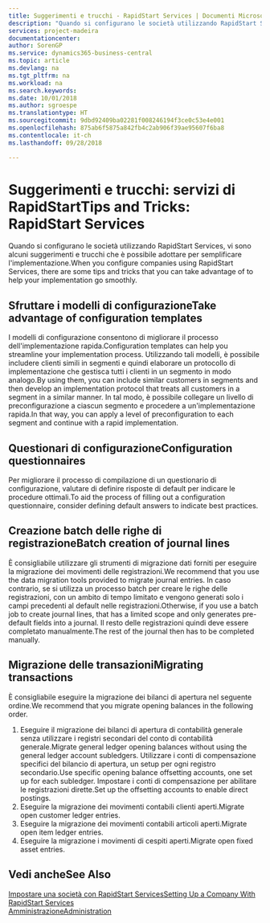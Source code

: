 ```yaml
---
title: Suggerimenti e trucchi - RapidStart Services | Documenti Microsoft
description: "Quando si configurano le società utilizzando RapidStart Services, vi sono alcuni suggerimenti e trucchi che è possibile adottare per semplificare l'implementazione."
services: project-madeira
documentationcenter: 
author: SorenGP
ms.service: dynamics365-business-central
ms.topic: article
ms.devlang: na
ms.tgt_pltfrm: na
ms.workload: na
ms.search.keywords: 
ms.date: 10/01/2018
ms.author: sgroespe
ms.translationtype: HT
ms.sourcegitcommit: 9dbd92409ba02281f008246194f3ce0c53e4e001
ms.openlocfilehash: 875ab6f5875a842fb4c2ab906f39ae95607f6ba8
ms.contentlocale: it-ch
ms.lasthandoff: 09/28/2018

---
```

# <a name="tips-and-tricks-rapidstart-services"></a><span data-ttu-id="ee706-103">Suggerimenti e trucchi: servizi di RapidStart</span><span class="sxs-lookup"><span data-stu-id="ee706-103">Tips and Tricks: RapidStart Services</span></span>
<span data-ttu-id="ee706-104">Quando si configurano le società utilizzando RapidStart Services, vi sono alcuni suggerimenti e trucchi che è possibile adottare per semplificare l'implementazione.</span><span class="sxs-lookup"><span data-stu-id="ee706-104">When you configure companies using RapidStart Services, there are some tips and tricks that you can take advantage of to help your implementation go smoothly.</span></span>  

## <a name="take-advantage-of-configuration-templates"></a><span data-ttu-id="ee706-105">Sfruttare i modelli di configurazione</span><span class="sxs-lookup"><span data-stu-id="ee706-105">Take advantage of configuration templates</span></span>  
<span data-ttu-id="ee706-106">I modelli di configurazione consentono di migliorare il processo dell'implementazione rapida.</span><span class="sxs-lookup"><span data-stu-id="ee706-106">Configuration templates can help you streamline your implementation process.</span></span> <span data-ttu-id="ee706-107">Utilizzando tali modelli, è possibile includere clienti simili in segmenti e quindi elaborare un protocollo di implementazione che gestisca tutti i clienti in un segmento in modo analogo.</span><span class="sxs-lookup"><span data-stu-id="ee706-107">By using them, you can include similar customers in segments and then develop an implementation protocol that treats all customers in a segment in a similar manner.</span></span> <span data-ttu-id="ee706-108">In tal modo, è possibile collegare un livello di preconfigurazione a ciascun segmento e procedere a un'implementazione rapida.</span><span class="sxs-lookup"><span data-stu-id="ee706-108">In that way, you can apply a level of preconfiguration to each segment and continue with a rapid implementation.</span></span>  

## <a name="configuration-questionnaires"></a><span data-ttu-id="ee706-109">Questionari di configurazione</span><span class="sxs-lookup"><span data-stu-id="ee706-109">Configuration questionnaires</span></span>  
<span data-ttu-id="ee706-110">Per migliorare il processo di compilazione di un questionario di configurazione, valutare di definire risposte di default per indicare le procedure ottimali.</span><span class="sxs-lookup"><span data-stu-id="ee706-110">To aid the process of filling out a configuration questionnaire, consider defining default answers to indicate best practices.</span></span>  

## <a name="batch-creation-of-journal-lines"></a><span data-ttu-id="ee706-111">Creazione batch delle righe di registrazione</span><span class="sxs-lookup"><span data-stu-id="ee706-111">Batch creation of journal lines</span></span>  
<span data-ttu-id="ee706-112">È consigliabile utilizzare gli strumenti di migrazione dati forniti per eseguire la migrazione dei movimenti delle registrazioni.</span><span class="sxs-lookup"><span data-stu-id="ee706-112">We recommend that you use the data migration tools provided to migrate journal entries.</span></span> <span data-ttu-id="ee706-113">In caso contrario, se si utilizza un processo batch per creare le righe delle registrazioni, con un ambito di tempo limitato e vengono generati solo i campi precedenti al default nelle registrazioni.</span><span class="sxs-lookup"><span data-stu-id="ee706-113">Otherwise, if you use a batch job to create journal lines, that has a limited scope and only generates pre-default fields into a journal.</span></span> <span data-ttu-id="ee706-114">Il resto delle registrazioni quindi deve essere completato manualmente.</span><span class="sxs-lookup"><span data-stu-id="ee706-114">The rest of the journal then has to be completed manually.</span></span>  

## <a name="migrating-transactions"></a><span data-ttu-id="ee706-115">Migrazione delle transazioni</span><span class="sxs-lookup"><span data-stu-id="ee706-115">Migrating transactions</span></span>  
<span data-ttu-id="ee706-116">È consigliabile eseguire la migrazione dei bilanci di apertura nel seguente ordine.</span><span class="sxs-lookup"><span data-stu-id="ee706-116">We recommend that you migrate opening balances in the following order.</span></span>  

1.  <span data-ttu-id="ee706-117">Eseguire il migrazione dei bilanci di apertura di contabilità generale senza utilizzare i registri secondari del conto di contabilità generale.</span><span class="sxs-lookup"><span data-stu-id="ee706-117">Migrate general ledger opening balances without using the general ledger account subledgers.</span></span> <span data-ttu-id="ee706-118">Utilizzare i conti di compensazione specifici del bilancio di apertura, un setup per ogni registro secondario.</span><span class="sxs-lookup"><span data-stu-id="ee706-118">Use specific opening balance offsetting accounts, one set up for each subledger.</span></span> <span data-ttu-id="ee706-119">Impostare i conti di compensazione per abilitare le registrazioni dirette.</span><span class="sxs-lookup"><span data-stu-id="ee706-119">Set up the offsetting accounts to enable direct postings.</span></span>  
2.  <span data-ttu-id="ee706-120">Eseguire la migrazione dei movimenti contabili clienti aperti.</span><span class="sxs-lookup"><span data-stu-id="ee706-120">Migrate open customer ledger entries.</span></span>  
3.  <span data-ttu-id="ee706-121">Eseguire la migrazione dei movimenti contabili articoli aperti.</span><span class="sxs-lookup"><span data-stu-id="ee706-121">Migrate open item ledger entries.</span></span>  
4.  <span data-ttu-id="ee706-122">Eseguire la migrazione i movimenti di cespiti aperti.</span><span class="sxs-lookup"><span data-stu-id="ee706-122">Migrate open fixed asset entries.</span></span>  

## <a name="see-also"></a><span data-ttu-id="ee706-123">Vedi anche</span><span class="sxs-lookup"><span data-stu-id="ee706-123">See Also</span></span>  
[<span data-ttu-id="ee706-124">Impostare una società con RapidStart Services</span><span class="sxs-lookup"><span data-stu-id="ee706-124">Setting Up a Company With RapidStart Services</span></span>](admin-set-up-a-company-with-rapidstart.md)  
[<span data-ttu-id="ee706-125">Amministrazione</span><span class="sxs-lookup"><span data-stu-id="ee706-125">Administration</span></span>](admin-setup-and-administration.md)

